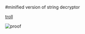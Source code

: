 #minified version of string decryptor

[troll](https://www.youtube.com/watch?v=HC7CiSQR2vE)

![proof](https://i.imgur.com/2DeUSR7.png)
